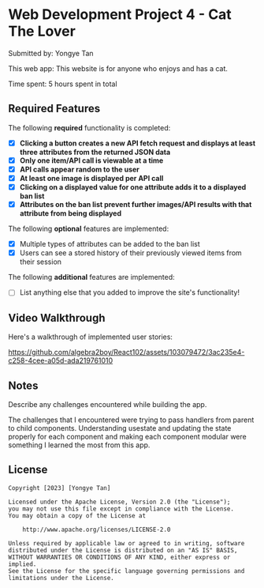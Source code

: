 # Web Development Project 4 - Cat The Lover

Submitted by: Yongye Tan

This web app: This website is for anyone who enjoys and has a cat.

Time spent: 5 hours spent in total

## Required Features

The following **required** functionality is completed:

- [x] **Clicking a button creates a new API fetch request and displays at least three attributes from the returned JSON data**
- [x] **Only one item/API call is viewable at a time**
- [x] **API calls appear random to the user**
- [x] **At least one image is displayed per API call**
- [x] **Clicking on a displayed value for one attribute adds it to a displayed ban list**
- [x] **Attributes on the ban list prevent further images/API results with that attribute from being displayed**

The following **optional** features are implemented:

- [x] Multiple types of attributes can be added to the ban list
- [x] Users can see a stored history of their previously viewed items from their session

The following **additional** features are implemented:

- [ ] List anything else that you added to improve the site's functionality!

## Video Walkthrough

Here's a walkthrough of implemented user stories:

https://github.com/algebra2boy/React102/assets/103079472/3ac235e4-c258-4cee-a05d-ada219761010

## Notes

Describe any challenges encountered while building the app.

The challenges that I encountered were trying to pass handlers from parent to child components. Understanding 
usestate and updating the state properly for each component and making each component modular were something I learned the most from this app.

## License

    Copyright [2023] [Yongye Tan]

    Licensed under the Apache License, Version 2.0 (the "License");
    you may not use this file except in compliance with the License.
    You may obtain a copy of the License at

        http://www.apache.org/licenses/LICENSE-2.0

    Unless required by applicable law or agreed to in writing, software
    distributed under the License is distributed on an "AS IS" BASIS,
    WITHOUT WARRANTIES OR CONDITIONS OF ANY KIND, either express or implied.
    See the License for the specific language governing permissions and
    limitations under the License.
